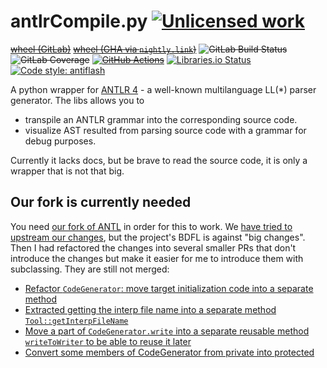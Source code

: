 antlrCompile.py [![Unlicensed work](https://raw.githubusercontent.com/unlicense/unlicense.org/master/static/favicon.png)](https://unlicense.org/)
===============
~~[wheel (GitLab)](https://gitlab.com/KOLANICH/antlrCompile.py/-/jobs/artifacts/master/raw/dist/antlrCompile-0.CI-py3-none-any.whl?job=build)~~
~~[wheel (GHA via `nightly.link`)](https://nightly.link/UniGrammar-libs/antlrCompile.py/workflows/CI/master/antlrCompile-0.CI-py3-none-any.whl)~~
~~![GitLab Build Status](https://gitlab.com/KOLANICH/antlrCompile.py/badges/master/pipeline.svg)~~
~~![GitLab Coverage](https://gitlab.com/UniGrammar/antlrCompile.py/badges/master/coverage.svg)~~
~~[![GitHub Actions](https://github.com/UniGrammar-libs/antlrCompile.py/workflows/CI/badge.svg)](https://github.com/UniGrammar-libs/antlrCompile.py/actions/)~~
[![Libraries.io Status](https://img.shields.io/librariesio/github/UniGrammar-libs/antlrCompile.py.svg)](https://libraries.io/github/UniGrammar-libs/antlrCompile.py)
[![Code style: antiflash](https://img.shields.io/badge/code%20style-antiflash-FFF.svg)](https://codeberg.org/KOLANICH-tools/antiflash.py)

A python wrapper for [ANTLR 4](https://github.com/antlr/antlr4) - a well-known multilanguage LL(*) parser generator. The libs allows you to

* transpile an ANTLR  grammar into the corresponding source code.
* visualize AST resulted from parsing source code with a grammar for debug purposes.

Currently it lacks docs, but be brave to read the source code, it is only a wrapper that is not that big.

Our fork is currently needed
------------------------
You need [our fork of ANTL](https://codeberg.org/UniGrammar/antlr4/tree/tool_refactoring) in order for this to work. We [have tried to upstream our changes](https://github.com/antlr/antlr4/pull/2774), but the project's BDFL is against "big changes". Then I had refactored the changes into several smaller PRs that don't introduce the changes but make it easier for me to introduce them with subclassing. They are still not merged:

* [Refactor `CodeGenerator`: move target initialization code into a separate method](https://github.com/antlr/antlr4/pull/3925)
* [Extracted getting the interp file name into a separate method `Tool::getInterpFileName`](https://github.com/antlr/antlr4/pull/3924)
* [Move a part of `CodeGenerator.write` into a separate reusable method `writeToWriter` to be able to reuse it later](https://github.com/antlr/antlr4/pull/3923)
* [Convert some members of CodeGenerator from private into protected](https://github.com/antlr/antlr4/pull/3922)
